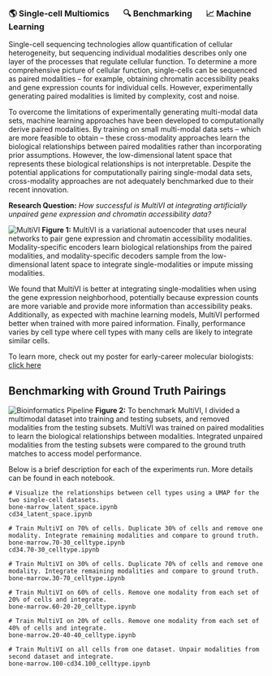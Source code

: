 ### 🌎 Single-cell Multiomics &nbsp; &nbsp; &nbsp; 🔍 Benchmarking &nbsp; &nbsp; &nbsp; 📈 Machine Learning

Single-cell sequencing technologies allow quantification of cellular heterogeneity, but sequencing individual modalities describes only one layer of the processes that regulate cellular function. To determine a more comprehensive picture of cellular function, single-cells can be sequenced as paired modalities – for example, obtaining chromatin accessibility peaks and gene expression counts for individual cells. However, experimentally generating paired modalities is limited by complexity, cost and noise. 

To overcome the limitations of experimentally generating multi-modal data sets, machine learning approaches have been developed to computationally derive paired modalities. By training on small multi-modal data sets – which are more feasible to obtain – these cross-modality approaches learn the biological relationships between paired modalities rather than incorporating prior assumptions. However, the low-dimensional latent space that represents these biological relationships is not interpretable. Despite the potential applications for computationally pairing single-modal data sets, cross-modality approaches are not adequately benchmarked due to their recent innovation.

**Research Question:** *How successful is MultiVI at integrating artificially unpaired gene expression and chromatin accessibility data?*

![MultiVI](https://github.com/kbfeldmann/benchmark-autoencoder/assets/47021794/2cfc5808-eb14-4cfd-87c8-4879ba9483fc)
**Figure 1:** MultiVI is a variational autoencoder that uses neural networks to pair gene expression and chromatin accessibility modalities. Modality-specific encoders learn biological relationships from the paired modalities, and modality-specific decoders sample from the low-dimensional latent space to integrate single-modalities or impute missing modalities.

We found that MultiVI is better at integrating single-modalities when using the gene expression neighborhood, potentially because expression counts are more variable and provide more information than accessibility peaks. Additionally, as expected with machine learning models, MultiVI performed better when trained with more paired information. Finally, performance varies by cell type where cell types with many cells are likely to integrate similar cells.

To learn more, check out my poster for early-career molecular biologists: [click here](Spring_Rotation_Poster.pdf)

## Benchmarking with Ground Truth Pairings

![Bioinformatics Pipeline](https://github.com/kbfeldmann/benchmark-autoencoder/assets/47021794/771a478a-6477-446e-aba5-41ccab52d69d)
**Figure 2:** To benchmark MultiVI, I divided a multimodal dataset into training and testing subsets, and removed modalities from the testing subsets. MultiVI was trained on paired modalities to learn the biological relationships between modalities. Integrated unpaired modalities from the testing subsets were compared to the ground truth matches to access model performance.

Below is a brief description for each of the experiments run. More details can be found in each notebook.

```
# Visualize the relationships between cell types using a UMAP for the two single-cell datasets. 
bone-marrow_latent_space.ipynb
cd34_latent_space.ipynb

# Train MultiVI on 70% of cells. Duplicate 30% of cells and remove one modality. Integrate remaining modalities and compare to ground truth.
bone-marrow.70-30_celltype.ipynb
cd34.70-30_celltype.ipynb

# Train MultiVI on 30% of cells. Duplicate 70% of cells and remove one modality. Integrate remaining modalities and compare to ground truth.
bone-marrow.30-70_celltype.ipynb

# Train MultiVI on 60% of cells. Remove one modality from each set of 20% of cells and integrate.
bone-marrow.60-20-20_celltype.ipynb

# Train MultiVI on 20% of cells. Remove one modality from each set of 40% of cells and integrate.
bone-marrow.20-40-40_celltype.ipynb

# Train MultiVI on all cells from one dataset. Unpair modalities from second dataset and integrate.
bone-marrow.100-cd34.100_celltype.ipynb
```
